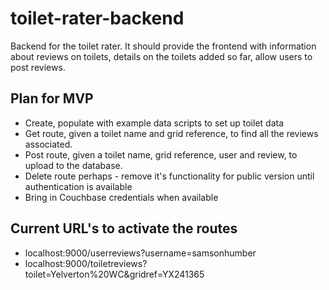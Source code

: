 # toilet-rater-backend
Backend for the toilet rater. It should provide the frontend with information about reviews on toilets, details on the toilets added so far, allow users to post reviews.

## Plan for MVP
- Create, populate with example data scripts to set up toilet data
- Get route, given a toilet name and grid reference, to find all the reviews associated.
- Post route, given a toilet name, grid reference, user and review, to upload to the database.
- Delete route perhaps - remove it's functionality for public version until authentication is available
- Bring in Couchbase credentials when available

## Current URL's to activate the routes
- localhost:9000/userreviews?username=samsonhumber
- localhost:9000/toiletreviews?toilet=Yelverton%20WC&gridref=YX241365

